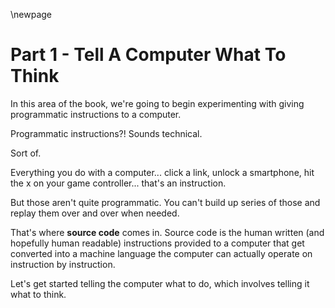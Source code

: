 
\newpage

# Part 1 - Tell A Computer What To Think

In this area of the book, we're going to begin experimenting with giving
programmatic instructions to a computer.

Programmatic instructions?! Sounds technical.

Sort of.

Everything you do with a computer... click a link, unlock a smartphone, hit the
x on your game controller... that's an instruction.

But those aren't quite programmatic.  You can't build up series of those and
replay them over and over when needed.

That's where **source code** comes in.  Source code is the human written (and
hopefully human readable) instructions provided to a computer that get converted
into a machine language the computer can actually operate on instruction by
instruction.

Let's get started telling the computer what to do, which involves telling it
what to think.
